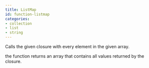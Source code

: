 ```yaml
---
title: ListMap
id: function-listmap
categories:
- collection
- list
- string
---
```


Calls the given closure with every element in the given array.

the function returns an array that contains all values returned by the closure.
